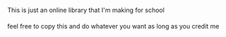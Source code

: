 This is just an online library that I'm making for school
####
feel free to copy this and do whatever you want as long as you credit me